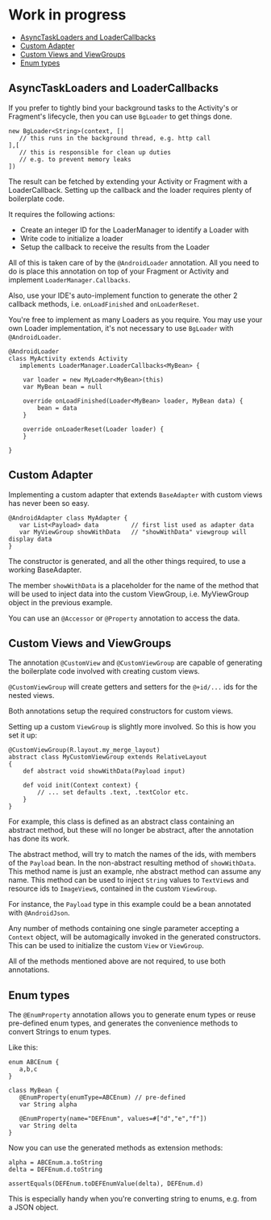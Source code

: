 Work in progress
================

- [AsyncTaskLoaders and LoaderCallbacks](#asynctaskloaders-and-loadercallbacks)
- [Custom Adapter](#custom-adapter)
- [Custom Views and ViewGroups](#custom-views-and-viewgroups)
- [Enum types](#enum-types)


AsyncTaskLoaders and LoaderCallbacks
------------------------------------

If you prefer to tightly bind your background tasks to the Activity's or Fragment's lifecycle, then you can use `BgLoader` to get things done.

```xtend
new BgLoader<String>(context, [|
   // this runs in the background thread, e.g. http call
],[
   // this is responsible for clean up duties
   // e.g. to prevent memory leaks
])
```

The result can be fetched by extending your Activity or Fragment with a LoaderCallback. Setting up the callback and the loader requires plenty of boilerplate code.

It requires the following actions:

* Create an integer ID for the LoaderManager to identify a Loader with
* Write code to initialize a loader
* Setup the callback to receive the results from the Loader

All of this is taken care of by the `@AndroidLoader` annotation. All you need to do is place this annotation on top of your Fragment or Activity and implement `LoaderManager.Callbacks`.

Also, use your IDE's auto-implement function to generate the other 2 callback methods, i.e. `onLoadFinished` and `onLoaderReset`.

You're free to implement as many Loaders as you require. You may use your own Loader implementation, it's not necessary to use `BgLoader` with `@AndroidLoader`.

```xtend
@AndroidLoader
class MyActivity extends Activity
   implements LoaderManager.LoaderCallbacks<MyBean> {

	var loader = new MyLoader<MyBean>(this)
	var MyBean bean = null

	override onLoadFinished(Loader<MyBean> loader, MyBean data) {
		bean = data
	}

	override onLoaderReset(Loader loader) {
	}

}
```

Custom Adapter
--------------

Implementing a custom adapter that extends `BaseAdapter` with custom views has never been so easy.

```xtend
@AndroidAdapter class MyAdapter {
   var List<Payload> data         // first list used as adapter data
   var MyViewGroup showWithData   // "showWithData" viewgroup will display data
}
```

The constructor is generated, and all the other things required, to use a working BaseAdapter.

The member `showWithData` is a placeholder for the name of the method that will be used to inject data into the custom ViewGroup, i.e. MyViewGroup object in the previous example.

You can use an `@Accessor` or `@Property` annotation to access the data.

Custom Views and ViewGroups
---------------------------

The annotation `@CustomView` and `@CustomViewGroup` are capable of generating the boilerplate code involved with creating custom views.

`@CustomViewGroup` will create getters and setters for the `@+id/...` ids for the nested views.

Both annotations setup the required constructors for custom views.

Setting up a custom `ViewGroup` is slightly more involved. So this is how you set it up:

```xtend
@CustomViewGroup(R.layout.my_merge_layout)
abstract class MyCustomViewGroup extends RelativeLayout
{
	def abstract void showWithData(Payload input)

	def void init(Context context) {
		// ... set defaults .text, .textColor etc.
	}
}
```

For example, this class is defined as an abstract class containing an abstract method, but these will no longer be abstract, after the annotation has done its work.

The abstract method, will try to match the names of the ids, with members of the `Payload` bean. In the non-abstract resulting method of `showWithData`. This method name is just an example, nhe abstract method can assume any name. This method can be used to inject `String` values to `TextView`s and resource ids to `ImageView`s, contained in the custom `ViewGroup`.

For instance, the `Payload` type in this example could be a bean annotated with `@AndroidJson`.

Any number of methods containing one single parameter accepting a `Context` object, will be automagically invoked in the generated constructors. This can be used to initialize the custom `View` or `ViewGroup`.

All of the methods mentioned above are not required, to use both annotations.

Enum types
----------

The `@EnumProperty` annotation allows you to generate enum types or reuse pre-defined enum types, and generates the convenience methods to convert Strings to enum types.

Like this:

```xtend
enum ABCEnum {
   a,b,c
}

class MyBean {
   @EnumProperty(enumType=ABCEnum) // pre-defined
   var String alpha

   @EnumProperty(name="DEFEnum", values=#["d","e","f"])
   var String delta
}
```

Now you can use the generated methods as extension methods:

```xtend
alpha = ABCEnum.a.toString
delta = DEFEnum.d.toString

assertEquals(DEFEnum.toDEFEnumValue(delta), DEFEnum.d)
```

This is especially handy when you're converting string to enums, e.g. from a JSON object.

